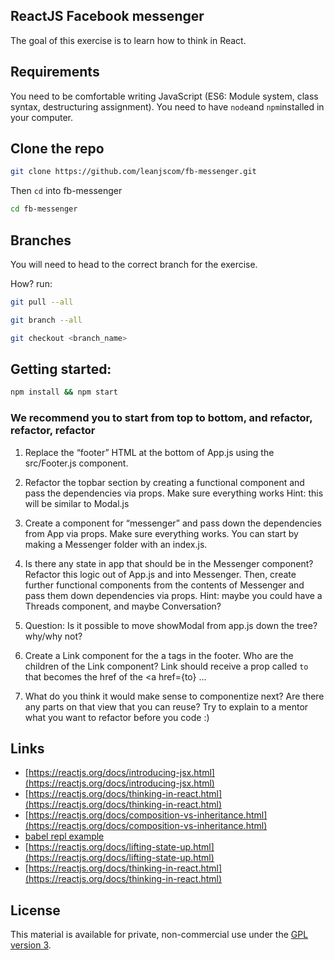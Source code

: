 ## ReactJS Facebook messenger

The goal of this exercise is to learn how to think in React.

## Requirements
You need to be comfortable writing JavaScript (ES6: Module system, class syntax, destructuring assignment).
You need to have `node`and `npm`installed in your computer.

## Clone the repo

```sh
git clone https://github.com/leanjscom/fb-messenger.git
```
Then `cd` into fb-messenger
```sh
cd fb-messenger
```

## Branches

You will need to head to the correct branch for the exercise.

How? run:

```sh
git pull --all

git branch --all

git checkout <branch_name>
```
## Getting started:
```sh
npm install && npm start
```

### We recommend you to start from top to bottom, and refactor, refactor, refactor

1. Replace the “footer” HTML at the bottom of App.js using the src/Footer.js component.

2. Refactor the topbar section  by creating a functional component and pass the dependencies via props. Make sure everything works Hint: this will be similar to Modal.js

3. Create a component for “messenger” and pass down the dependencies from App via props. Make sure everything works. You can start by making a Messenger folder with an index.js.

4. Is there any state in app that should be in the Messenger component?  Refactor this logic out of App.js and into Messenger. Then, create further functional components from the contents of Messenger and pass them down dependencies via props. Hint: maybe you could have a Threads component, and maybe Conversation?

5. Question: Is it possible to move showModal from app.js down the tree? why/why not?

6. Create a Link component for the a tags in the footer. Who are the children of the Link component? Link should receive a prop called `to` that becomes the href of the <a href={to} ... 

7. What do you think it would make sense to componentize next? Are there any parts on that view that you can reuse? Try to explain to a mentor what you want to refactor before you code :)

## Links

* [https://reactjs.org/docs/introducing-jsx.html](https://reactjs.org/docs/introducing-jsx.html)
* [https://reactjs.org/docs/thinking-in-react.html](https://reactjs.org/docs/thinking-in-react.html)
* [https://reactjs.org/docs/composition-vs-inheritance.html](https://reactjs.org/docs/composition-vs-inheritance.html)
* [babel repl example](https://babeljs.io/repl/#?babili=false&browsers=&build=&builtIns=false&code_lz=MYewdgzgLgBAEgUwDZJAYRAWwA7gWWAXhgAoBKGQgPlICgYYAeAEwEsA3K-hpgCwEYqiFCACEjAPQCuPJtioB1ZKEwIYUEDABSAZRgAZAIYAjA-GbhJ87pLadaZANy1aLDjGBJDECADlDqoQARKAEhqxgCABOQTJMdh5ePv6BQVEgAO6x3AwA3sKoGDh4BAC-NhJ2XLYcVEA&debug=false&forceAllTransforms=false&shippedProposals=false&circleciRepo=&evaluate=true&fileSize=false&lineWrap=false&presets=es2015%2Creact%2Cstage-2&prettier=false&targets=&version=6.26.0&envVersion=)
* [https://reactjs.org/docs/lifting-state-up.html](https://reactjs.org/docs/lifting-state-up.html)
* [https://reactjs.org/docs/thinking-in-react.html](https://reactjs.org/docs/thinking-in-react.html)


## License

This material is available for private, non-commercial use under the [GPL version 3](http://www.gnu.org/licenses/gpl-3.0-standalone.html).
